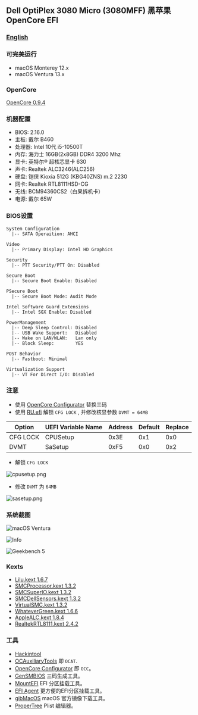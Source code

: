 
## Dell OptiPlex 3080 Micro (3080MFF) 黑苹果 OpenCore EFI


### [English](README.md)


### 可完美运行

- macOS Monterey 12.x
- macOS Ventura 13.x


### OpenCore

[OpenCore 0.9.4](https://github.com/acidanthera/OpenCorePkg)


### 机器配置

- BIOS: 2.16.0
- 主板: 戴尔 B460
- 处理器: Intel 10代 i5-10500T
- 内存: 海力士 16GB(2x8GB) DDR4 3200 Mhz
- 显卡: 英特尔® 超核芯显卡 630
- 声卡: Realtek ALC3246(ALC256)
- 硬盘: 铠侠 Kioxia 512G (KBG40ZNS) m.2 2230
- 网卡: Realtek RTL8111HSD-CG
- 无线: BCM94360CS2（白果拆机卡）
- 电源: 戴尔 65W


### BIOS设置

```
System Configuration
  |-- SATA Operaition: AHCI

Video
  |-- Primary Display: Intel HD Graphics

Security
  |-- PTT Security/PTT On: Disabled

Secure Boot
  |-- Secure Boot Enable: Disabled

PSecure Boot
  |-- Secure Boot Mode: Audit Mode

Intel Software Guard Extensions
  |-- Intel SGX Enable: Disabled

PowerManagement
  |-- Deep Sleep Control: Disabled
  |-- USB Wake Support:   Disabled
  |-- Wake on LAN/WLAN:   Lan only
  |-- Block Sleep:        YES

POST Behavior
  |-- Fastboot: Minimal

Virtualization Support
  |-- VT For Direct I/O: Disabled
```


### 注意

- 使用 [OpenCore Configurator](https://mackie100projects.altervista.org/opencore-configurator/) 替换三码 
- 使用 [RU.efi](RU.efi) 解锁 `CFG LOCK` , 并修改核显参数 `DVMT = 64MB` 

Option   | UEFI Variable Name | Address | Default | Replace
---------|--------------------|---------|---------|---------
CFG LOCK | CPUSetup           | 0x3E    | 0x1     | 0x0
DVMT     | SaSetup            | 0xF5    | 0x0     | 0x2

- 解锁 `CFG LOCK`  

![cpusetup.png](Screenshot/cpusetup.png) 

- 修改 `DVMT` 为 `64MB`  

![sasetup.png](Screenshot/sasetup.png) 


### 系统截图

![macOS Ventura](Screenshot/about.png)

![Info](Screenshot/info.png)

![Geekbench 5](Screenshot/geekbench5.png)


### Kexts

- [Lilu.kext 1.6.7](https://github.com/acidanthera/Lilu)
- [SMCProcessor.kext 1.3.2](https://github.com/acidanthera/VirtualSMC)
- [SMCSuperIO.kext 1.3.2](https://github.com/acidanthera/VirtualSMC)
- [SMCDellSensors.kext 1.3.2](https://github.com/acidanthera/VirtualSMC)
- [VirtualSMC.kext 1.3.2](https://github.com/acidanthera/VirtualSMC)
- [WhateverGreen.kext 1.6.6](https://github.com/acidanthera/WhateverGreen)
- [AppleALC.kext 1.8.4](https://github.com/acidanthera/AppleALC)
- [RealtekRTL8111.kext 2.4.2](https://github.com/Mieze/RTL8111_driver_for_OS_X)


### 工具

- [Hackintool](https://github.com/headkaze/Hackintool) 
- [OCAuxiliaryTools](https://github.com/ic005k/OCAuxiliaryTools) 即 `OCAT`.
- [OpenCore Configurator](https://mackie100projects.altervista.org/opencore-configurator/) 即 `OCC`。
- [GenSMBIOS](https://github.com/corpnewt/GenSMBIOS) 三码生成工具。
- [MountEFI](https://github.com/corpnewt/MountEFI) EFI 分区挂载工具。
- [EFI Agent](https://github.com/headkaze/EFI-Agent) 更方便的EFI分区挂载工具。
- [gibMacOS](https://github.com/corpnewt/gibMacOS) macOS 官方镜像下载工具。
- [ProperTree](https://github.com/corpnewt/ProperTree) Plist 编辑器。
